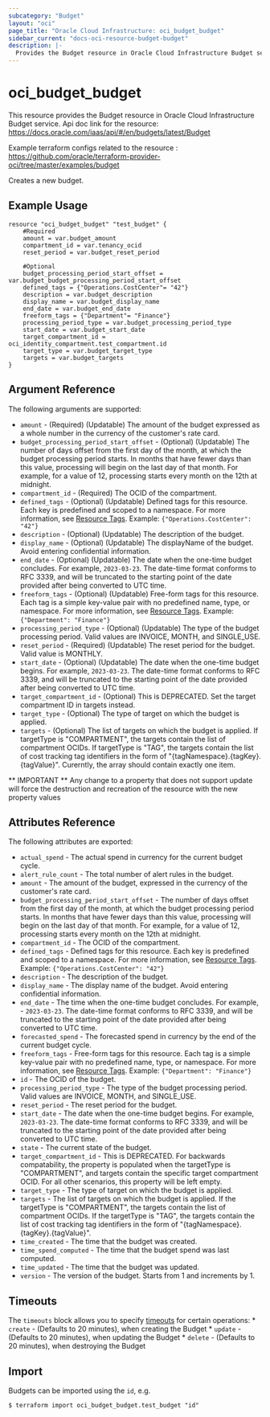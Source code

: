 ```yaml
---
subcategory: "Budget"
layout: "oci"
page_title: "Oracle Cloud Infrastructure: oci_budget_budget"
sidebar_current: "docs-oci-resource-budget-budget"
description: |-
  Provides the Budget resource in Oracle Cloud Infrastructure Budget service
---
```


# oci_budget_budget
This resource provides the Budget resource in Oracle Cloud Infrastructure Budget service.
Api doc link for the resource: https://docs.oracle.com/iaas/api/#/en/budgets/latest/Budget

Example terraform configs related to the resource : https://github.com/oracle/terraform-provider-oci/tree/master/examples/budget

Creates a new budget.


## Example Usage

```hcl
resource "oci_budget_budget" "test_budget" {
	#Required
	amount = var.budget_amount
	compartment_id = var.tenancy_ocid
	reset_period = var.budget_reset_period

	#Optional
	budget_processing_period_start_offset = var.budget_budget_processing_period_start_offset
	defined_tags = {"Operations.CostCenter"= "42"}
	description = var.budget_description
	display_name = var.budget_display_name
	end_date = var.budget_end_date
	freeform_tags = {"Department"= "Finance"}
	processing_period_type = var.budget_processing_period_type
	start_date = var.budget_start_date
	target_compartment_id = oci_identity_compartment.test_compartment.id
	target_type = var.budget_target_type
	targets = var.budget_targets
}
```

## Argument Reference

The following arguments are supported:

* `amount` - (Required) (Updatable) The amount of the budget expressed as a whole number in the currency of the customer's rate card. 
* `budget_processing_period_start_offset` - (Optional) (Updatable) The number of days offset from the first day of the month, at which the budget processing period starts. In months that have fewer days than this value, processing will begin on the last day of that month. For example, for a value of 12, processing starts every month on the 12th at midnight.
* `compartment_id` - (Required) The OCID of the compartment.
* `defined_tags` - (Optional) (Updatable) Defined tags for this resource. Each key is predefined and scoped to a namespace. For more information, see [Resource Tags](https://docs.cloud.oracle.com/iaas/Content/General/Concepts/resourcetags.htm).  Example: `{"Operations.CostCenter": "42"}` 
* `description` - (Optional) (Updatable) The description of the budget.
* `display_name` - (Optional) (Updatable) The displayName of the budget. Avoid entering confidential information.
* `end_date` - (Optional) (Updatable) The date when the one-time budget concludes. For example, `2023-03-23`. The date-time format conforms to RFC 3339, and will be truncated to the starting point of the date provided after being converted to UTC time.
* `freeform_tags` - (Optional) (Updatable) Free-form tags for this resource. Each tag is a simple key-value pair with no predefined name, type, or namespace. For more information, see [Resource Tags](https://docs.cloud.oracle.com/iaas/Content/General/Concepts/resourcetags.htm).  Example: `{"Department": "Finance"}` 
* `processing_period_type` - (Optional) (Updatable) The type of the budget processing period. Valid values are INVOICE, MONTH, and SINGLE_USE. 
* `reset_period` - (Required) (Updatable) The reset period for the budget. Valid value is MONTHLY.
* `start_date` - (Optional) (Updatable) The date when the one-time budget begins. For example, `2023-03-23`. The date-time format conforms to RFC 3339, and will be truncated to the starting point of the date provided after being converted to UTC time.
* `target_compartment_id` - (Optional) This is DEPRECATED. Set the target compartment ID in targets instead. 
* `target_type` - (Optional) The type of target on which the budget is applied. 
* `targets` - (Optional) The list of targets on which the budget is applied. If targetType is "COMPARTMENT", the targets contain the list of compartment OCIDs. If targetType is "TAG", the targets contain the list of cost tracking tag identifiers in the form of "{tagNamespace}.{tagKey}.{tagValue}". Curerntly, the array should contain exactly one item. 


** IMPORTANT **
Any change to a property that does not support update will force the destruction and recreation of the resource with the new property values

## Attributes Reference

The following attributes are exported:

* `actual_spend` - The actual spend in currency for the current budget cycle.
* `alert_rule_count` - The total number of alert rules in the budget.
* `amount` - The amount of the budget, expressed in the currency of the customer's rate card. 
* `budget_processing_period_start_offset` - The number of days offset from the first day of the month, at which the budget processing period starts. In months that have fewer days than this value, processing will begin on the last day of that month. For example, for a value of 12, processing starts every month on the 12th at midnight.
* `compartment_id` - The OCID of the compartment.
* `defined_tags` - Defined tags for this resource. Each key is predefined and scoped to a namespace. For more information, see [Resource Tags](https://docs.cloud.oracle.com/iaas/Content/General/Concepts/resourcetags.htm).  Example: `{"Operations.CostCenter": "42"}` 
* `description` - The description of the budget.
* `display_name` - The display name of the budget. Avoid entering confidential information.
* `end_date` - The time when the one-time budget concludes. For example, - `2023-03-23`. The date-time format conforms to RFC 3339, and will be truncated to the starting point of the date provided after being converted to UTC time.
* `forecasted_spend` - The forecasted spend in currency by the end of the current budget cycle.
* `freeform_tags` - Free-form tags for this resource. Each tag is a simple key-value pair with no predefined name, type, or namespace. For more information, see [Resource Tags](https://docs.cloud.oracle.com/iaas/Content/General/Concepts/resourcetags.htm).  Example: `{"Department": "Finance"}` 
* `id` - The OCID of the budget.
* `processing_period_type` - The type of the budget processing period. Valid values are INVOICE, MONTH, and SINGLE_USE. 
* `reset_period` - The reset period for the budget. 
* `start_date` - The date when the one-time budget begins. For example, `2023-03-23`. The date-time format conforms to RFC 3339, and will be truncated to the starting point of the date provided after being converted to UTC time.
* `state` - The current state of the budget.
* `target_compartment_id` - This is DEPRECATED. For backwards compatability, the property is populated when the targetType is "COMPARTMENT", and targets contain the specific target compartment OCID. For all other scenarios, this property will be left empty. 
* `target_type` - The type of target on which the budget is applied. 
* `targets` - The list of targets on which the budget is applied. If the targetType is "COMPARTMENT", the targets contain the list of compartment OCIDs. If the targetType is "TAG", the targets contain the list of cost tracking tag identifiers in the form of "{tagNamespace}.{tagKey}.{tagValue}". 
* `time_created` - The time that the budget was created.
* `time_spend_computed` - The time that the budget spend was last computed.
* `time_updated` - The time that the budget was updated.
* `version` - The version of the budget. Starts from 1 and increments by 1.

## Timeouts

The `timeouts` block allows you to specify [timeouts](https://registry.terraform.io/providers/oracle/oci/latest/docs/guides/changing_timeouts) for certain operations:
	* `create` - (Defaults to 20 minutes), when creating the Budget
	* `update` - (Defaults to 20 minutes), when updating the Budget
	* `delete` - (Defaults to 20 minutes), when destroying the Budget


## Import

Budgets can be imported using the `id`, e.g.

```
$ terraform import oci_budget_budget.test_budget "id"
```

